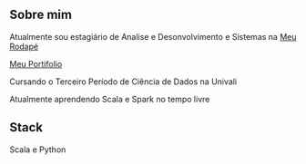 
## Sobre mim



Atualmente sou estagiário de Analise e Desonvolvimento e Sistemas na [Meu Rodapé](https://www.meurodape.com/)

[Meu Portifolio](https://evertonsouza12.github.io/portifolio/)

Cursando o Terceiro Período de Ciência de Dados na Univali

Atualmente aprendendo Scala e Spark no tempo livre
## Stack
Scala e Python

